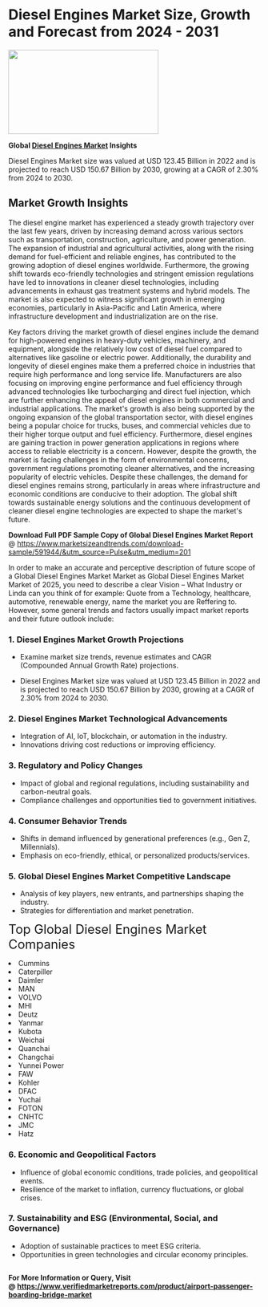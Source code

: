 <H1>Diesel Engines Market Size, Growth and Forecast from 2024 - 2031</H1><img class="aligncenter size-medium wp-image-584254" src="https://thirdeyenews.in/wp-content/uploads/2024/09/Global-Market-Research-300x168.jpeg" alt="" width="300" height="168" /><p><strong>Global&nbsp;<a href="https://www.marketsizeandtrends.com/download-sample/591944/&amp;utm_source=Pulse&amp;utm_medium=201">Diesel Engines Market</a> Insights</strong></p><p>Diesel Engines Market size was valued at USD 123.45 Billion in 2022 and is projected to reach USD 150.67 Billion by 2030, growing at a CAGR of 2.30% from 2024 to 2030.</p><p><h2>Market Growth Insights</h2> <p>The diesel engine market has experienced a steady growth trajectory over the last few years, driven by increasing demand across various sectors such as transportation, construction, agriculture, and power generation. The expansion of industrial and agricultural activities, along with the rising demand for fuel-efficient and reliable engines, has contributed to the growing adoption of diesel engines worldwide. Furthermore, the growing shift towards eco-friendly technologies and stringent emission regulations have led to innovations in cleaner diesel technologies, including advancements in exhaust gas treatment systems and hybrid models. The market is also expected to witness significant growth in emerging economies, particularly in Asia-Pacific and Latin America, where infrastructure development and industrialization are on the rise. </p> <p>Key factors driving the market growth of diesel engines include the demand for high-powered engines in heavy-duty vehicles, machinery, and equipment, alongside the relatively low cost of diesel fuel compared to alternatives like gasoline or electric power. Additionally, the durability and longevity of diesel engines make them a preferred choice in industries that require high performance and long service life. Manufacturers are also focusing on improving engine performance and fuel efficiency through advanced technologies like turbocharging and direct fuel injection, which are further enhancing the appeal of diesel engines in both commercial and industrial applications. The market's growth is also being supported by the ongoing expansion of the global transportation sector, with diesel engines being a popular choice for trucks, buses, and commercial vehicles due to their higher torque output and fuel efficiency. Furthermore, diesel engines are gaining traction in power generation applications in regions where access to reliable electricity is a concern. However, despite the growth, the market is facing challenges in the form of environmental concerns, government regulations promoting cleaner alternatives, and the increasing popularity of electric vehicles. Despite these challenges, the demand for diesel engines remains strong, particularly in areas where infrastructure and economic conditions are conducive to their adoption. The global shift towards sustainable energy solutions and the continuous development of cleaner diesel engine technologies are expected to shape the market's future. </p><p><span class=""><strong>Download Full PDF Sample Copy of Global Diesel Engines Market Report</strong> @ <a href="https://www.marketsizeandtrends.com/download-sample/591944/&amp;utm_source=Pulse&amp;utm_medium=201" target="_blank">https://www.marketsizeandtrends.com/download-sample/591944/&amp;utm_source=Pulse&amp;utm_medium=201</a></span></p><p>In order to make an accurate and perceptive description of future scope of a Global&nbsp;Diesel Engines Market Market as Global&nbsp;Diesel Engines Market Market of 2025, you need to describe a clear Vision &ndash; What Industry or Linda can you think of for example: Quote from a Technology, healthcare, automotive, renewable energy, name the market you are Reffering to. However, some general trends and factors usually impact market reports and their future outlook include:</p><h3>1.&nbsp;<strong>Diesel Engines Market Growth Projections</strong></h3><ul><li>Examine market size trends, revenue estimates and CAGR (Compounded Annual Growth Rate) projections.</li><li><p>Diesel Engines Market size was valued at USD 123.45 Billion in 2022 and is projected to reach USD 150.67 Billion by 2030, growing at a CAGR of 2.30% from 2024 to 2030.</p></li></ul><h3>2.&nbsp;<strong>Diesel Engines Market Technological Advancements</strong></h3><ul><li>Integration of AI, IoT, blockchain, or automation in the industry.</li><li>Innovations driving cost reductions or improving efficiency.</li></ul><h3>3.&nbsp;<strong>Regulatory and Policy Changes</strong></h3><ul><li>Impact of global and regional regulations, including sustainability and carbon-neutral goals.</li><li>Compliance challenges and opportunities tied to government initiatives.</li></ul><h3>4.&nbsp;<strong>Consumer Behavior Trends</strong></h3><ul><li>Shifts in demand influenced by generational preferences (e.g., Gen Z, Millennials).</li><li>Emphasis on eco-friendly, ethical, or personalized products/services.</li></ul><h3>5.&nbsp;<strong>Global Diesel Engines Market Competitive Landscape</strong></h3><ul><li>Analysis of key players, new entrants, and partnerships shaping the industry.</li><li>Strategies for differentiation and market penetration.</li></ul><p data-pm-slice="1 1 []"><span style="color: inherit; font-family: inherit; font-size: 25px;">Top Global Diesel Engines Market Companies</span></p><div class="" data-test-id=""><p><li> Cummins</li><li> Caterpiller</li><li> Daimler</li><li> MAN</li><li> VOLVO</li><li> MHI</li><li> Deutz</li><li> Yanmar</li><li> Kubota</li><li> Weichai</li><li> Quanchai</li><li> Changchai</li><li> Yunnei Power</li><li> FAW</li><li> Kohler</li><li> DFAC</li><li> Yuchai</li><li> FOTON</li><li> CNHTC</li><li> JMC</li><li> Hatz</li></p></div><h3>6.&nbsp;<strong>Economic and Geopolitical Factors</strong></h3><ul><li>Influence of global economic conditions, trade policies, and geopolitical events.</li><li>Resilience of the market to inflation, currency fluctuations, or global crises.</li></ul><h3>7.&nbsp;<strong>Sustainability and ESG (Environmental, Social, and Governance)</strong></h3><ul><li>Adoption of sustainable practices to meet ESG criteria.</li><li>Opportunities in green technologies and circular economy principles.</li></ul><h2><strong style="font-size: 14px;">For More Information or Query, Visit @&nbsp;</strong><a style="background-color: #ffffff; font-size: 14px;" href="https://www.marketsizeandtrends.com/report/diesel-engines-market/" target="_blank">https://www.verifiedmarketreports.com/product/airport-passenger-boarding-bridge-market</a></h2>
